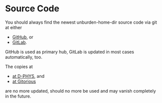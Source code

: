 ---
---

Source Code
===========

You should always find the newest unburden-home-dir source code via
git at either

* [GitHub](https://github.com/xtaran/unburden-home-dir), or
* [GitLab](https://gitlab.com/unburden-home-dir/unburden-home-dir).

GitHub is used as primary hub, GitLab is updated in most cases
automatically, too.

The copies at

* [at D-PHYS](http://git.phys.ethz.ch/?p=unburden-home-dir.git), and
* [at Gitorious](https://gitorious.org/unburden-home-dir/unburden-home-dir.git/)

are no more updated, should no more be used and may vanish completely
in the future.
